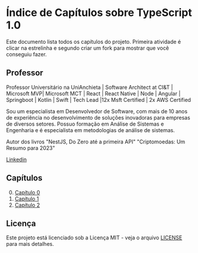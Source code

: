 # Índice de Capítulos sobre TypeScript 1.0

Este documento lista todos os capítulos do projeto. Primeira atividade é clicar na estrelinha e segundo criar um fork para mostrar que você conseguiu fazer.

## Professor
Professor Universitário na UniAnchieta | Software Architect at CI&T | Microsoft MVP| Microsoft MCT | React | React Native | Node | Angular | Springboot | Kotlin | Swift | Tech Lead |12x Msft Certified | 2x AWS Certified

Sou um especialista em Desenvolvedor de Software, com mais de 10 anos de experiência no desenvolvimento de soluções inovadoras para empresas de diversos setores. Possuo formação em Análise de Sistemas e Engenharia e é especialista em metodologias de análise de sistemas.

Autor dos livros "NestJS, Do Zero até a primeira API" "Criptomoedas: Um Resumo para 2023"

[Linkedin](https://www.linkedin.com/in/cfraposo/)

## Capítulos
0. [Capítulo 0](CAP00.md)
1. [Capítulo 1](CAP01.md)
2. [Capítulo 2](CAP02.md)

## Licença

Este projeto está licenciado sob a Licença MIT - veja o arquivo [LICENSE](LICENSE) para mais detalhes.